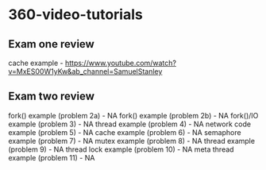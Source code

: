 # 360-video-tutorials
## Exam one review
cache example - https://www.youtube.com/watch?v=MxES00W1yKw&ab_channel=SamuelStanley
## Exam two review
fork() example (problem 2a) - NA
fork() example (problem 2b) - NA
fork()/IO example (problem 3) - NA
thread example (problem 4) - NA
network code example (problem 5) - NA 
cache example (problem 6) - NA
semaphore example (problem 7) - NA
mutex example (problem 8) - NA
thread example (problem 9) - NA
thread lock example (problem 10) - NA
meta thread example (problem 11) - NA
